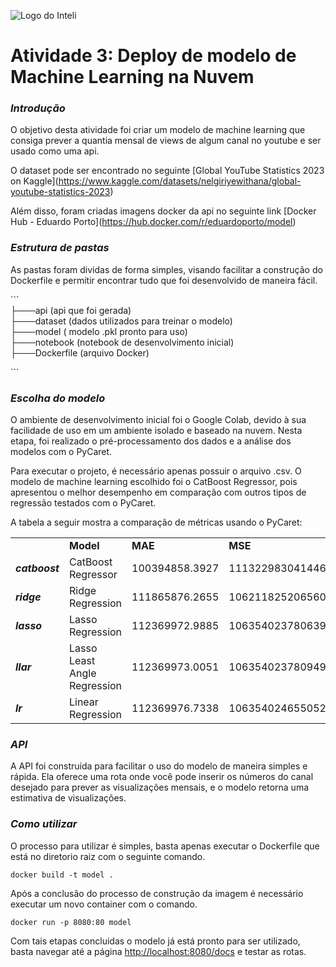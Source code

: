 ![Logo do Inteli](../assets/logo-inteli.png)

# Atividade 3: Deploy de modelo de Machine Learning na Nuvem

### _**Introdução**_

O objetivo desta atividade foi criar um modelo de machine learning que consiga prever a quantia mensal de views de algum canal no youtube e ser usado como uma api.

O dataset pode ser encontrado no seguinte \[Global YouTube Statistics 2023 on Kaggle\](https://www.kaggle.com/datasets/nelgiriyewithana/global-youtube-statistics-2023)

Além disso, foram criadas imagens docker da api no seguinte link \[Docker Hub - Eduardo Porto\](https://hub.docker.com/r/eduardoporto/model)

### _**Estrutura de pastas**_

As pastas foram dividas de forma simples, visando facilitar a construção do Dockerfile e permitir encontrar tudo que foi desenvolvido de maneira fácil.

\`\`\`  
├───api (api que foi gerada)  
├───dataset (dados utilizados para treinar o modelo)  
├───model ( modelo .pkl pronto para uso)  
├───notebook (notebook de desenvolvimento inicial)  
├───Dockerfile (arquivo Docker)

\`\`\`

### _**Escolha do modelo**_

O ambiente de desenvolvimento inicial foi o Google Colab, devido à sua facilidade de uso em um ambiente isolado e baseado na nuvem. Nesta etapa, foi realizado o pré-processamento dos dados e a análise dos modelos com o PyCaret.

Para executar o projeto, é necessário apenas possuir o arquivo .csv. O modelo de machine learning escolhido foi o CatBoost Regressor, pois apresentou o melhor desempenho em comparação com outros tipos de regressão testados com o PyCaret.

A tabela a seguir mostra a comparação de métricas usando o PyCaret:

<table><tbody><tr><td>&nbsp;</td><td><strong>Model</strong></td><td><strong>MAE</strong></td><td><strong>MSE</strong></td><td><strong>RMSE</strong></td><td><strong>R2</strong></td><td><strong>RMSLE</strong></td><td><strong>MAPE</strong></td></tr><tr><td><i><strong>catboost</strong></i></td><td>CatBoost Regressor</td><td>100394858.3927</td><td>111322983041446016.0000</td><td>258324186.9647</td><td>0.5037</td><td>3.7699</td><td>231464.6598</td></tr><tr><td><i><strong>ridge</strong></i></td><td>Ridge Regression</td><td>111865876.2655</td><td>106211825206560000.0000</td><td>259469224.3694</td><td>0.4786</td><td>3.9377</td><td>1045861.1324</td></tr><tr><td><i><strong>lasso</strong></i></td><td>Lasso Regression</td><td>112369972.9885</td><td>106354023780639040.0000</td><td>259857460.5184</td><td>0.4757</td><td>3.9521</td><td>1076078.9958</td></tr><tr><td><i><strong>llar</strong></i></td><td>Lasso Least Angle Regression</td><td>112369973.0051</td><td>106354023780949312.0000</td><td>259857460.5236</td><td>0.4757</td><td>3.9521</td><td>1076078.9963</td></tr><tr><td><i><strong>lr</strong></i></td><td>Linear Regression</td><td>112369976.7338</td><td>106354024655052384.0000</td><td>259857462.7793</td><td>0.4757</td><td>3.9521</td><td>1076079.1651</td></tr></tbody></table>

### _**API**_

A API foi construída para facilitar o uso do modelo de maneira simples e rápida. Ela oferece uma rota onde você pode inserir os números do canal desejado para prever as visualizações mensais, e o modelo retorna uma estimativa de visualizações.

### _**Como utilizar**_

O processo para utilizar é simples, basta apenas executar o Dockerfile que está no diretorio raiz com o seguinte comando.

```
docker build -t model .
```

Após a conclusão do processo de construção da imagem é necessário executar um novo container com o comando.

```
docker run -p 8080:80 model
```

Com tais etapas concluidas o modelo já está pronto para ser utilizado, basta navegar até a página [http://localhost:8080/docs](http://localhost:8080/docs) e testar as rotas.
